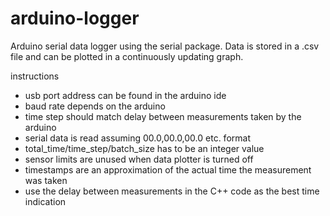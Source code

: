 # arduino-logger
Arduino serial data logger using the serial package. Data is stored in a .csv file and can be plotted in a continuously updating graph.

instructions
  - usb port address can be found in the arduino ide
  - baud rate depends on the arduino
  - time step should match delay between measurements taken by the arduino
  - serial data is read assuming 00.0,00.0,00.0 etc. format
  - total_time/time_step/batch_size has to be an integer value
  - sensor limits are unused when data plotter is turned off
  - timestamps are an approximation of the actual time the measurement was taken
  - use the delay between measurements in the C++ code as the best time indication
